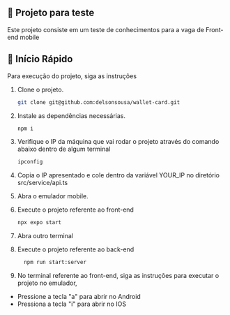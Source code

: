 ## 📝 Projeto para teste

Este projeto consiste em um teste de conhecimentos para a vaga de Front-end mobile

## 🎯 Início Rápido

Para execução do projeto, siga as instruções

1. Clone o projeto.

   ```bash
   git clone git@github.com:delsonsousa/wallet-card.git
   ```

2. Instale as dependências necessárias.

   ```bash
   npm i
   ```

3. Verifique o IP da máquina que vai rodar o projeto através do comando abaixo dentro de algum terminal

   ```bash
   ipconfig
   ```

4. Copia o IP apresentado e cole dentro da variável YOUR_IP no diretório src/service/api.ts

5. Abra o emulador mobile.

6. Execute o projeto referente ao front-end

   ```bash
   npx expo start
   ```

7. Abra outro terminal

8. Execute o projeto referente ao back-end

   ```bash
     npm run start:server
   ```

9. No terminal referente ao front-end, siga as instruções para executar o projeto no emulador,

- Pressione a tecla "a" para abrir no Android
- Pressiona a tecla "i" para abrir no IOS
